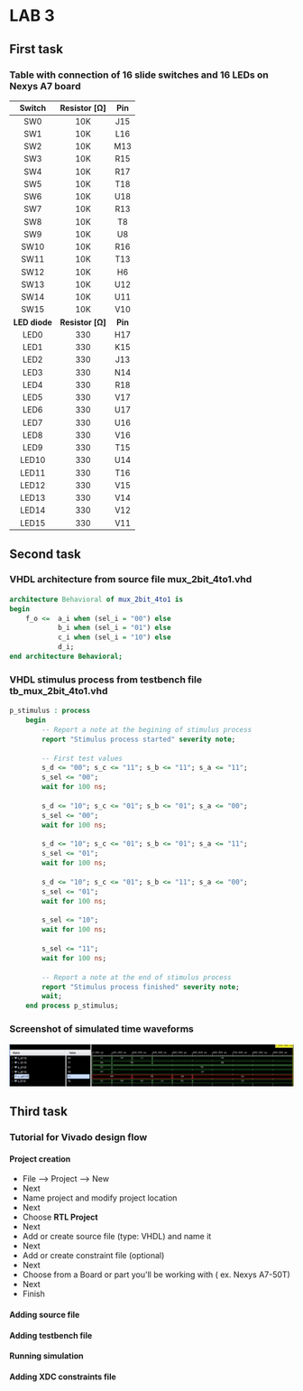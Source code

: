# LAB 3

## First task

### Table with connection of 16 slide switches and 16 LEDs on Nexys A7 board

| **Switch** | **Resistor [Ω]** | **Pin** | 
| :-: | :-: | :-: |
| SW0 | 10K | J15 |
| SW1 | 10K | L16 |
| SW2 | 10K | M13 | 
| SW3 | 10K | R15 | 
| SW4 | 10K | R17 |
| SW5 | 10K | T18 | 
| SW6 | 10K | U18 | 
| SW7 | 10K | R13 | 
| SW8 | 10K | T8 | 
| SW9 | 10K | U8 | 
| SW10 | 10K | R16 | 
| SW11 | 10K | T13 | 
| SW12 | 10K | H6 | 
| SW13 | 10K | U12 | 
| SW14 | 10K | U11 | 
| SW15 | 10K | V10 | 
| **LED diode** | **Resistor [Ω]** | **Pin** | 
| LED0 | 330 | H17 |
| LED1 | 330 | K15 |
| LED2 | 330 | J13 | 
| LED3 | 330 | N14 | 
| LED4 | 330 | R18 |
| LED5 | 330 | V17 | 
| LED6 | 330 | U17 | 
| LED7 | 330 | U16 | 
| LED8 | 330 | V16 | 
| LED9 | 330 | T15 | 
| LED10 | 330 | U14 | 
| LED11 | 330 | T16 | 
| LED12 | 330 | V15 | 
| LED13 | 330 | V14 | 
| LED14 | 330 | V12 | 
| LED15 | 330 | V11 | 

## Second task

### VHDL architecture from source file mux_2bit_4to1.vhd

```vhdl
architecture Behavioral of mux_2bit_4to1 is
begin
    f_o <=  a_i when (sel_i = "00") else
            b_i when (sel_i = "01") else
            c_i when (sel_i = "10") else
            d_i;
end architecture Behavioral;
```

### VHDL stimulus process from testbench file tb_mux_2bit_4to1.vhd

```vhdl
p_stimulus : process
    begin
        -- Report a note at the begining of stimulus process
        report "Stimulus process started" severity note;

        -- First test values
        s_d <= "00"; s_c <= "11"; s_b <= "11"; s_a <= "11";
        s_sel <= "00";
        wait for 100 ns;
        
        s_d <= "10"; s_c <= "01"; s_b <= "01"; s_a <= "00";
        s_sel <= "00";
        wait for 100 ns;
        
        s_d <= "10"; s_c <= "01"; s_b <= "01"; s_a <= "11";
        s_sel <= "01";
        wait for 100 ns;
        
        s_d <= "10"; s_c <= "01"; s_b <= "11"; s_a <= "00";
        s_sel <= "01";
        wait for 100 ns;
        
        s_sel <= "10";
        wait for 100 ns;
        
        s_sel <= "11";
        wait for 100 ns;

        -- Report a note at the end of stimulus process
        report "Stimulus process finished" severity note;
        wait;
    end process p_stimulus;
```

### Screenshot of simulated time waveforms

![simulated time waveforms](Images/waveforms.JPG)

## Third task

### Tutorial for Vivado design flow

#### Project creation
   - File --> Project --> New
   - Next
   - Name project and modify project location
   - Next
   - Choose **RTL Project**
   - Next
   - Add or create source file (type: VHDL) and name it
   - Next
   - Add or create constraint file (optional)
   - Next
   - Choose from a Board or part you'll be working with ( ex. Nexys A7-50T)
   - Next
   - Finish

#### Adding source file

#### Adding testbench file

#### Running simulation

#### Adding XDC constraints file

